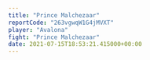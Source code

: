 ```yaml
---
title: "Prince Malchezaar"
reportCode: "263vgwqW1G4jMVXT"
player: "Avalona"
fight: "Prince Malchezaar"
date: 2021-07-15T18:53:21.415000+00:00
---
```

